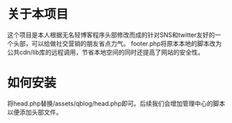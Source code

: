 # 关于本项目
这个项目是本人根据无名轻博客程序头部修改而成的针对SNS和twitter友好的一个头部，可以给做社交营销的朋友省点力气。
footer.php将原本本地的脚本改为公共cdn/lib库的远程调用，节省本地空间的同时还提高了网站的安全性。
# 如何安装
将head.php替换/assets/qblog/head.php即可。后续我们会增加管理中心的脚本以便添加头部文件。
